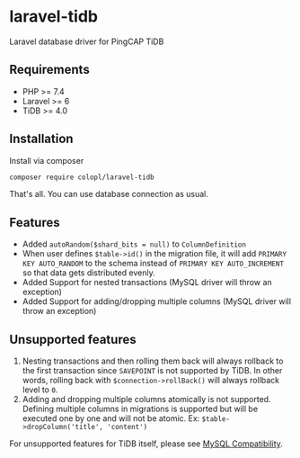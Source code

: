 laravel-tidb
================

Laravel database driver for PingCAP TiDB

## Requirements

- PHP >= 7.4
- Laravel >= 6
- TiDB >= 4.0

## Installation

Install via composer

```sh
composer require colopl/laravel-tidb
```

That's all. You can use database connection as usual.


## Features

- Added `autoRandom($shard_bits = null)` to `ColumnDefinition`
- When user defines `$table->id()` in the migration file, it will add `PRIMARY KEY AUTO_RANDOM` to the schema instead of `PRIMARY KEY AUTO_INCREMENT` so that data gets distributed evenly.
- Added Support for nested transactions (MySQL driver will throw an exception)
- Added Support for adding/dropping multiple columns (MySQL driver will throw an exception)

## Unsupported features

1. Nesting transactions and then rolling them back will always rollback to the first transaction since `SAVEPOINT` is not supported by TiDB. In other words, rolling back with `$connection->rollBack()` will always rollback level to `0`.
1. Adding and dropping multiple columns atomically is not supported. Defining multiple columns in migrations is supported but will be executed one by one and will not be atomic. Ex: `$table->dropColumn('title', 'content')`

For unsupported features for TiDB itself, please see [MySQL Compatibility](https://docs.pingcap.com/tidb/stable/mysql-compatibility).
